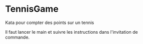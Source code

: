 # TennisGame
Kata pour compter des points sur un tennis

Il faut lancer le main et suivre les instructions dans l'invitation de commande.
